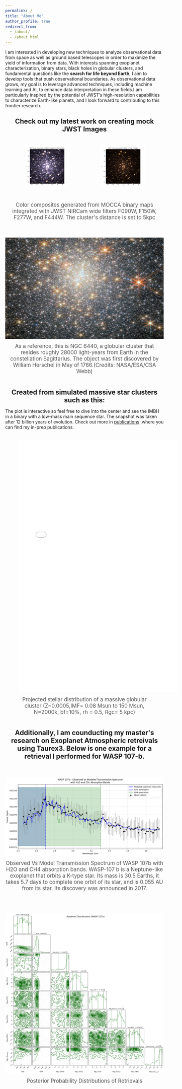 ```yaml
---
permalink: /
title: "About Me"
author_profile: true
redirect_from: 
  - /about/
  - /about.html
---
```


I am interested in developing new techniques to analyze observational data from space
as well as ground based telescopes in order to maximize the yield of information from data. With interests spanning exoplanet characterization, binary stars, black holes in globular clusters, and fundamental questions like the <b>search for life beyond Earth</b>, I aim to develop tools that push observational
boundaries. As observational data grows, my goal is to leverage advanced techniques, including machine learning
and AI, to enhance data interpretation in these fields.I am particularly inspired by the potential of JWST’s high-resolution capabilities to
characterize Earth-like planets, and I look forward to contributing to this frontier research.
<!-- 
Create content & metadata
------
For site content, there is one markdown file for each type of content, which are stored in directories like _publications, _talks, _posts, _teaching, or _pages. For example, each talk is a markdown file in the [_talks directory](https://github.com/academicpages/academicpages.github.io/tree/master/_talks). At the top of each markdown file is structured data in YAML about the talk, which the theme will parse to do lots of cool stuff. The same structured data about a talk is used to generate the list of talks on the [Talks page](https://academicpages.github.io/talks), each [individual page](https://academicpages.github.io/talks/2012-03-01-talk-1) for specific talks, the talks section for the [CV page](https://academicpages.github.io/cv), and the [map of places you've given a talk](https://academicpages.github.io/talkmap.html) (if you run this [python file](https://github.com/academicpages/academicpages.github.io/blob/master/talkmap.py) or [Jupyter notebook](https://github.com/academicpages/academicpages.github.io/blob/master/talkmap.ipynb), which creates the HTML for the map based on the contents of the _talks directory). -->
<h2 style="text-align: center; font-size: 1.5em; font-weight: bold; margin-bottom: 5px;">
    Check out my latest work on creating mock JWST Images 
</h2>
<!-- First Row -->
<div class="page-content" style="display: flex; flex-direction: column; align-items: center; margin: 20px; gap: 20px;">
    <!-- Row of figures -->
    <div style="display: flex; justify-content: space-between; gap: 20px; width: 100%;">
        <!-- Left side figure -->
        <figure style="text-align: center; flex: 1; max-width: 100%;">
            <img src="./images/Figure_2.png" alt="Phase-folded lightcurve from Tarleton" style="width: 100%; max-width: 800px; height: auto;"/>
        </figure>
        <!-- Right side figure -->
        <figure style="text-align: center; flex: 1; max-width: 48%;">
            <img src="./images/090_277_444.png" alt="Another lightcurve or figure" style="width: 100%; max-width: 1200px; height: auto;"/>
        </figure>
    </div>
    <!-- Single caption for both figures -->
    <figcaption style="margin-top: 5px; font-size: 1.2em; text-align: center; color: #555;">
        Color composites generated from MOCCA binary maps integrated with JWST NIRCam wide filters F090W, F150W, F277W, and F444W. The cluster's distance is set to 5kpc
    </figcaption>
</div>

<!-- Second Figure -->
<div class="page-content" style="display: flex; flex-direction: column; align-items: center; margin-top: 40px;">
    <figure style="text-align: center; max-width: 800px; width: 100%;">
        <img src="./images/potm2404a.jpg" alt="Additional Plot or Visualization" style="width: 100%; height: auto;"/>
        <figcaption style="margin-top: 10px; font-size: 1.2em; text-align: center; color: #555;">
            As a reference, this is NGC 6440, a globular cluster that resides roughly 28000 light-years from Earth in the constellation Sagittarius. The object was first 
            discovered by William Herschel in May of 1786.(Credits: NASA/ESA/CSA Webb)
        </figcaption>
    </figure>
</div>

<h2 style="text-align: center; font-size: 1.5em; font-weight: bold; margin-bottom: 5px;">
    Created from simulated massive star clusters such as this:
</h2>

The plot is interactive so feel free to dive into the center and see the IMBH in a binary with a low-mass main sequence star. The snapshot was taken after 12 billion years of evolution. Check out more in [publications](/publications/observational-properties-star-clusters)
,where you can find my in-prep publications.

<!-- Interactive Plot -->
<div style="margin-top: 20px; text-align: center;">
  <figure style="display: inline-block; text-align: center;">
    <iframe src="./images/scatter_plot.html" style="width: 120%; max-width: 1800px; height: 800px; border: none;"></iframe>
    <figcaption style="margin-top: 10px; font-size: 1.2em; color: #555;">                    Projected stellar distribution of a massive globular cluster (Z~0.0005,IMF= 0.08 Msun to 150 Msun, N=2000k, bf=10%, rh = 0.5, Rgc= 5 kpc)</figcaption>
  </figure>
</div>

<h2 style="text-align: center; font-size: 1.5em; font-weight: bold; margin-bottom: 5px;">
    Additionally, I am counducting my master's research on Exoplanet Atmospheric retreivals using Taurex3. Below is one example for a retrieval I performed for WASP 107-b. 
</h2>
<!-- Second Figure -->
<div class="page-content" style="display: flex; flex-direction: column; align-items: center; margin-top: 40px;">
    <figure style="text-align: center; max-width: 800px; width: 100%;">
        <img src="./images/Retrieval-WASP107b.png" alt="Additional Plot or Visualization" style="width: 100%; height: auto;"/>
        <figcaption style="margin-top: 10px; font-size: 1.2em; text-align: center; color: #555;">
            Observed Vs Model Transmission Spectrum of WASP 107b with H2O and CH4 absorption bands. WASP-107 b is a Neptune-like exoplanet that orbits a K-type star. Its mass is 30.5 Earths, it takes 5.7 days to complete one orbit of its star, and is 0.055 AU from its star. Its discovery was announced in 2017.
        </figcaption>
    </figure>
</div>

<!-- Second Figure -->
<div class="page-content" style="display: flex; flex-direction: column; align-items: center; margin-top: 40px;">
    <figure style="text-align: center; max-width: 800px; width: 100%;">
        <img src="./images/PosteriorDist-WASP107b" alt="Additional Plot or Visualization" style="width: 100%; height: auto;"/>
        <figcaption style="margin-top: 10px; font-size: 1.2em; text-align: center; color: #555;">
            Posterior Probability Distributions of Retrievals
        </figcaption>
    </figure>
</div>
